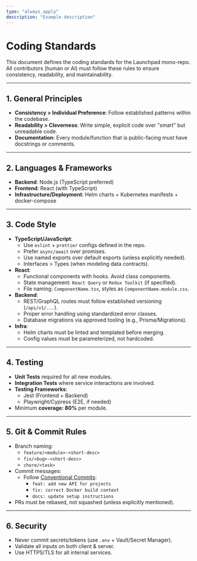 ```yaml
---
type: "always_apply"
description: "Example description"
---
```


# Coding Standards

This document defines the coding standards for the Launchpad mono-repo.  
All contributors (human or AI) must follow these rules to ensure consistency, readability, and maintainability.

---

## 1. General Principles
- **Consistency > Individual Preference**: Follow established patterns within the codebase.
- **Readability > Cleverness**: Write simple, explicit code over "smart" but unreadable code.
- **Documentation**: Every module/function that is public-facing must have docstrings or comments.

---

## 2. Languages & Frameworks
- **Backend**: Node.js (TypeScript preferred)
- **Frontend**: React (with TypeScript)
- **Infrastructure/Deployment**: Helm charts + Kubernetes manifests + docker-compose

---

## 3. Code Style
- **TypeScript/JavaScript**:
  - Use `eslint` + `prettier` configs defined in the repo.
  - Prefer `async/await` over promises.
  - Use named exports over default exports (unless explicitly needed).
  - Interfaces > Types (when modeling data contracts).
- **React**:
  - Functional components with hooks. Avoid class components.
  - State management: `React Query` or `Redux Toolkit` (if specified).
  - File naming: `ComponentName.tsx`, styles as `ComponentName.module.css`.
- **Backend**:
  - REST/GraphQL routes must follow established versioning (`/api/v1/...`).
  - Proper error handling using standardized error classes.
  - Database migrations via approved tooling (e.g., Prisma/Migrations).
- **Infra**:
  - Helm charts must be linted and templated before merging.
  - Config values must be parameterized, not hardcoded.

---

## 4. Testing
- **Unit Tests** required for all new modules.
- **Integration Tests** where service interactions are involved.
- **Testing Frameworks**:
  - Jest (Frontend + Backend)
  - Playwright/Cypress (E2E, if needed)
- Minimum **coverage: 80%** per module.

---

## 5. Git & Commit Rules
- Branch naming:
  - `feature/<module>-<short-desc>`
  - `fix/<bug>-<short-desc>`
  - `chore/<task>`
- Commit messages:
  - Follow [Conventional Commits](https://www.conventionalcommits.org/en/v1.0.0/):
    - `feat: add new API for projects`
    - `fix: correct Docker build context`
    - `docs: update setup instructions`
- PRs must be rebased, not squashed (unless explicitly mentioned).

---

## 6. Security
- Never commit secrets/tokens (use `.env` + Vault/Secret Manager).
- Validate all inputs on both client & server.
- Use HTTPS/TLS for all internal services.